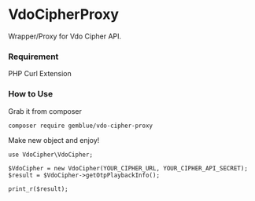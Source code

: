 # VdoCipherProxy

Wrapper/Proxy for Vdo Cipher API.

### Requirement
PHP Curl Extension

### How to Use

Grab it from composer

```
composer require gemblue/vdo-cipher-proxy
```

Make new object and enjoy!

```
use VdoCipher\VdoCipher;

$VdoCipher = new VdoCipher(YOUR_CIPHER_URL, YOUR_CIPHER_API_SECRET);
$result = $VdoCipher->getOtpPlaybackInfo();

print_r($result);
```
